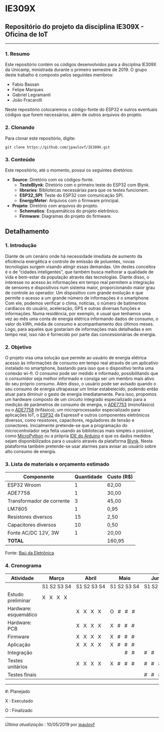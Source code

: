 # IE309X
## Repositório do projeto da disciplina IE309X - Oficina de IoT

---

### 1. Resumo

Este repositório contém os códigos desenvolvidos para a disciplina IE309X da Unicamp, ministrada durante o primeiro semestre de 2019. O grupo deste trabalho é composto pelos seguintes membros:

- Fabio Bassan
- Felipe Marques
- Gabriel Legramanti
- João Fracarolli

Neste repositório colocaremos o código-fonte do ESP32 e outros eventuais códigos que forem necessários, além de outros arquivos do projeto.

### 2. Clonando

Para clonar este repositório, digite:

`git clone https://github.com/jpaulovf/IE309X.git`

### 3. Conteúdo

Este repositório, até o momento, possui os seguintes diretórios:

- **Source**: Diretório com os códigos-fonte.
    - **TesteBlynk**: Diretório com o primeiro teste do ESP32 com Blynk.
    - **libraries**: Bibliotecas necessárias para que os testes funcionem.
    - **ESP32_SPI**: Teste do ESP32 com comunicação SPI.
    - **EnergyMeter**: Arquivos com o firmware principal.
- **Projeto**: Diretório com arquivos do projeto.
    - **Schematics**: Esquemáticos do projeto eletrônico.
    - **Firmware**: Diagramas do projeto do firmware.

## Detalhamento

### 1. Introdução

Diante de um cenário onde há necessidade imediata de aumento da eficiência energética e controle de emissão de poluentes, novas tecnologias surgem visando atingir essas demandas. Um destes conceitos é o de “cidades inteligentes”, que também busca melhorar a qualidade de vida e bem-estar da população através das tecnologias.
Diante disso, o interesse no acesso às informações em tempo real permitem a integração de sensores e dispositivos num sistema maior, proporcionando maior grau de controle ao operador. Um dispositivo com grande evolução e que permite o acesso a um grande número de informações é o smartphone. Com ele, podemos verificar o clima, notícias, o número de batimentos cardíacos do usuário, aceleração, GPS e outras diversas funções e informações.
Numa residência, por exemplo, é usual que tenhamos uma vez ao mês uma conta de energia elétrica informando dados de consumo, o valor do kWh, média de consumo e acompanhamento dos últimos meses. Logo, para aqueles que gostariam de informações mais detalhadas e em tempo real, isso não é fornecido por parte das concessionárias de energia. 

### 2. Objetivo

O projeto visa uma solução que permite ao usuário de energia elétrica acesso às informações de consumo em tempo real através de um aplicativo instalado no smartphone, bastando para isso que o dispositivo tenha uma conexão wi-fi. O consumo pode ser medido e informado, possibilitando que o consumidor seja melhor informado e consiga ser um membro mais ativo do seu próprio consumo. Além disso, o usuário pode ser avisado quando o seu consumo de energia ultrapassar um limiar estabelecido, podendo então atuar para diminuir o gasto de energia imediatamente.
Para isso, propomos um hardware composto de um circuito integrado especializado para a medição de parâmetros de consumo de energia, o [ADE7753](https://www.analog.com/media/en/technical-documentation/data-sheets/ADE7753.pdf) (monofásico) ou o [ADE7758](https://www.analog.com/media/en/technical-documentation/data-sheets/ade7758.pdf) (trifásico); um microprocessador especializado para aplicações IoT, o [ESP32](https://www.espressif.com/en/products/hardware/esp32/overview) da Espressif e outros componentes eletrônicos diversos, como resistores, capacitores, reguladores de tensão e conectores. Inicialmente pretende-se que a programação do microcontrolador seja feita usando as bibliotecas mais simples o possível, como [MicroPython](https://micropython.org/) ou a própria [IDE do Arduino](https://www.arduino.cc/en/Main/Software) e que os dados medidos sejam disponibilizados para o usuário através da plataforma [Blynk](https://blynk.io/). Nesta plataforma também pretende-se usar alarmes para avisar ao usuário sobre alto consumo de energia.

### 3. Lista de materiais e orçamento estimado

| Componente                | Quantidade | Custo (R$) |
|---------------------------|------------|------------|
| ESP32 Wroom               |      1     |      62,00 |
| ADE7758                   |      1     |      30,00 |
| Transformador de corrente |      3     |      45,00 |
| LM7805                    |      1     |       0,95 |
| Resistores diversos       |     15     |       2,50 |
| Capacitores diversos      |     10     |       0,50 |
| Fonte AC/DC 12V, 3W       |      1     |      20,00 |
| **TOTAL**                 |            |     160,95 |

Fonte: [Baú da Eletrônica](http://www.baudaeletronica.com.br)

### 4. Cronograma

| Atividade             | Março       | Abril       | Maio        | Junho       |
|-----------------------|-------------|-------------|-------------|-------------|
|                       | S1&nbsp;S2&nbsp;S3&nbsp;S4 | S1&nbsp;S2&nbsp;S3&nbsp;S4 | S1&nbsp;S2&nbsp;S3&nbsp;S4 | S1&nbsp;S2&nbsp;S3&nbsp;S4 |
| Estudo preliminar     | X&nbsp; &nbsp;X&nbsp; &nbsp;X&nbsp; &nbsp;X&nbsp; &nbsp;|             |             |             |
| Hardware: esquemático |             | X&nbsp; &nbsp;X&nbsp; &nbsp;X&nbsp; &nbsp;X&nbsp; &nbsp;| O&nbsp; &nbsp;#&nbsp; &nbsp;#&nbsp; &nbsp;#&nbsp; &nbsp;|             |
| Hardware: PCB         |             | X&nbsp; &nbsp;X&nbsp; &nbsp;X&nbsp; &nbsp;X&nbsp; &nbsp;| X&nbsp; &nbsp;#&nbsp; &nbsp;#&nbsp; &nbsp;#&nbsp; &nbsp;|             |
| Firmware              |             | X&nbsp; &nbsp;X&nbsp; &nbsp;X&nbsp; &nbsp;X&nbsp; &nbsp;| X&nbsp; &nbsp;#&nbsp; &nbsp;#&nbsp; &nbsp;#&nbsp; &nbsp;|             |
| Aplicação             |             | X&nbsp; &nbsp;X&nbsp; &nbsp;X&nbsp; &nbsp;X&nbsp; &nbsp;| X&nbsp; &nbsp;#&nbsp; &nbsp;#&nbsp; &nbsp;#&nbsp; &nbsp;|             |
| Integração            |             |             |&nbsp;&nbsp; &nbsp;&nbsp; &nbsp;&nbsp; &nbsp; #&nbsp; &nbsp;#&nbsp; &nbsp;| #&nbsp; &nbsp;#&nbsp; &nbsp;      |
| Testes unitários      |             | X&nbsp; &nbsp;X&nbsp; &nbsp;X&nbsp; &nbsp;X&nbsp; &nbsp;| X&nbsp; &nbsp;#&nbsp; &nbsp;#&nbsp; &nbsp;#&nbsp; &nbsp;| #&nbsp; &nbsp;#&nbsp; &nbsp;#&nbsp; &nbsp;#&nbsp; &nbsp;|
| Testes finais         |             |             |             | #&nbsp; &nbsp;#&nbsp; &nbsp;#&nbsp; &nbsp;#&nbsp; &nbsp;|

---

\#: Planejado

X : Executado

O : Finalizado

--- 
*Última atualização* : 10/05/2019 por [jpaulovf](http://github.com/jpaulovf)
